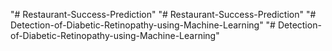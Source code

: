 "# Restaurant-Success-Prediction" 
"# Restaurant-Success-Prediction" 
"# Detection-of-Diabetic-Retinopathy-using-Machine-Learning" 
"# Detection-of-Diabetic-Retinopathy-using-Machine-Learning" 
